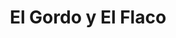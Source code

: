 ---
title: "El Gordo y El Flaco"
url: /caracas/el-gordo-y-el-flaco/
shop: reparación de automóviles
---